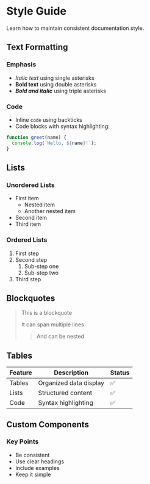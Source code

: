 # Style Guide

Learn how to maintain consistent documentation style.

## Text Formatting

### Emphasis
- *Italic text* using single asterisks
- **Bold text** using double asterisks
- ***Bold and italic*** using triple asterisks

### Code
- Inline `code` using backticks
- Code blocks with syntax highlighting:

```javascript
function greet(name) {
  console.log(`Hello, ${name}!`);
}
```

## Lists

### Unordered Lists
- First item
  - Nested item
  - Another nested item
- Second item
- Third item

### Ordered Lists
1. First step
2. Second step
   1. Sub-step one
   2. Sub-step two
3. Third step

## Blockquotes

> This is a blockquote
> 
> It can span multiple lines
>> And can be nested

## Tables

| Feature | Description | Status |
|---------|-------------|--------|
| Tables | Organized data display | ✅ |
| Lists | Structured content | ✅ |
| Code | Syntax highlighting | ✅ |

## Custom Components

<Card title="Style Tips" icon="✨">

### Key Points
- Be consistent
- Use clear headings
- Include examples
- Keep it simple

</Card>